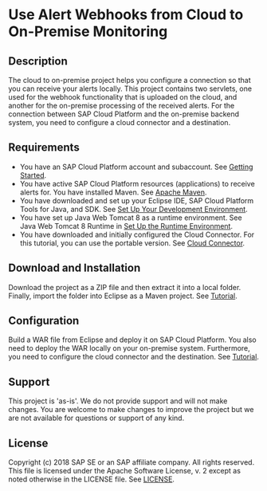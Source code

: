 # Use Alert Webhooks from Cloud to On-Premise Monitoring

## Description
The cloud to on-premise project helps you configure a connection so that you can receive your alerts locally. This project contains two servlets, one used for the webhook functionality that is uploaded on the cloud, and another for the on-premise processing of the received alerts. For the connection between SAP Cloud Platform and the on-premise backend system, you need to configure a cloud connector and a destination.

## Requirements
- You have an SAP Cloud Platform account and subaccount.
See [Getting Started](https://help.sap.com/viewer/65de2977205c403bbc107264b8eccf4b/Cloud/en-US/144e1733d0d64d58a7176e817fa6aeb3.html).
- You have active SAP Cloud Platform resources (applications) to receive alerts for.
You have installed Maven.
See [Apache Maven](http://maven.apache.org/).
- You have downloaded and set up your Eclipse IDE, SAP Cloud Platform Tools for Java, and SDK. See [Set Up Your Development Environment](https://help.sap.com/viewer/65de2977205c403bbc107264b8eccf4b/Cloud/en-US/d75fd1cd44e74f1eb134dec95337baaa.html#loio87430948ec0f4b0ca82465600ab6e219).
- You have set up Java Web Tomcat 8 as a runtime environment. See Java Web Tomcat 8 Runtime in [Set Up the Runtime Environment](https://help.sap.com/viewer/65de2977205c403bbc107264b8eccf4b/Cloud/en-US/7613f000711e1014839a8273b0e91070.html).
- You have downloaded and initially configured the Cloud Connector. For this tutorial, you can use the portable version. See [Cloud Connector](https://help.sap.com/viewer/cca91383641e40ffbe03bdc78f00f681/Cloud/en-US/e6c7616abb5710148cfcf3e75d96d596.html).

## Download and Installation
Download the project as a ZIP file and then extract it into a local folder. Finally, import the folder into Eclipse as a Maven project. See [Tutorial]().

## Configuration
Build a WAR file from Eclipse and deploy it on SAP Cloud Platform. You also need to deploy the WAR locally on your on-premise system. Furthermore, you need to configure the cloud connector and the destination. See [Tutorial]().

## Support
This project is 'as-is'. We do not provide support and will not make changes. You are welcome to make changes to improve the project but we are not available for questions or support of any kind.

## License
Copyright (c) 2018 SAP SE or an SAP affiliate company. All rights reserved.
This file is licensed under the Apache Software License, v. 2 except as noted otherwise in the LICENSE file. See [LICENSE]().